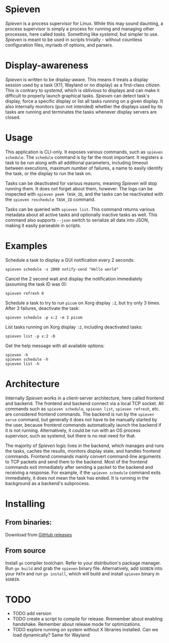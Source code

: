 # Spieven
*Spieven* is a process supervisor for Linux. While this may sound daunting, a process supervisor is simply a process for running and managing other processes, here called *tasks*. Something like *systemd*, but simpler to use. *Spieven* is meant to be used in scripts trivially - without countless configuration files, myriads of options, and parsers.



# Display-awareness
*Spieven* is written to be display-aware. This means it treats a display session used by a task (X11, Wayland or no display) as a first-class citizen. This is contrary to *systemd*, which is oblivious to displays and can make it difficult to properly launch graphical tasks. *Spieven* can detect task's display, force a specific display or list all tasks running on a given display. It also internally monitors (pun not intended) whether the displays used by its tasks are running and terminates the tasks whenever display servers are closed.



# Usage
This application is CLI-only. It exposes various commands, such as `spieven schedule`. The `schedule` command is by far the most important. It registers a task to be run along with all additional parameters, including timeout between executions, maximum number of failures, a name to easily identify the task, or the display to run the task on.

Tasks can be deactivated for various reasons, meaning *Spieven* will stop running them. It does not forget about them, however. The logs can be inspected with `spieven peek TASK_ID`, and the tasks can be reactivated with the `spieven reschedule TASK_ID` command.

Tasks can be queried with `spieven list`. This command returns various metadata about all active tasks and optionally inactive tasks as well. This command also supports `--json` switch to serialize all data into JSON, making it easily parseable in scripts.



# Examples
Schedule a task to display a GUI notification every 2 seconds:
```
spieven schedule -s 2000 notify-send "Hello world"
```

Cancel the 2 second wait and display the notification immediately (assuming the task ID was 0):
```
spieven refresh 0
```

Schedule a task to try to run `picom` on Xorg display `:2`, but try only 3 times. After 3 failures, deactivate the task:
```
spieven schedule -p x:2 -m 3 picom
```

List tasks running on Xorg display `:2`, including deactivated tasks:
```
spieven list -p x:2 -D
```

Get the help message with all available options:
```
spieven -h
spieven schedule -h
spieven list -h
```


# Architecture
Internally *Spieven* works in a client-server architecture, here called frontend and backend. The frontend and backend connect via a local TCP socket. All commands such as `spieven schedule`, `spieven list`, `spieven refresh`, etc. are considered frontend commands. The backend is run by the `spieven serve` command, but generally it does not have to be manually started by the user, because frontend commands automatically launch the backend if it is not running. Alternatively, it could be run with an OS process supervisor, such as systemd, but there is no real need for that.

The majority of *Spieven* logic lives in the backend, which manages and runs the tasks, caches the results, monitors display state, and handles frontend commands. Frontend commands mainly convert command-line arguments to TCP packets and send them to the backend. Most of the frontend commands exit immediately after sending a packet to the backend and receiving a response. For example, if the `spieven schedule` command exits immediately, it does not mean the task has ended. It is running in the background as a backend's subprocess.



# Installing
## From binaries:
Download from [GitHub releases](https://github.com/DziubanMaciej/Spieven/releases)

## From source
Install `go` compiler toolchain. Refer to your distribution's package manager.
Run `go build` and grab the `spieven` binary file.
Alternatively, add `$GOBIN` into your `PATH` and run `go install`, which will build and install `spieven` binary in `$GOBIN`.



# TODO
- TODO add version
- TODO create a script to compile for release. Rremember about enabling handshake. Remember about release mode for optimizations.
- TODO explore running on system without X libraries installed. Can we load dynamically? Same for Wayland